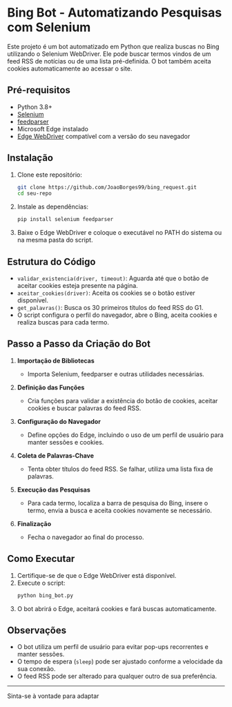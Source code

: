 # Bing Bot - Automatizando Pesquisas com Selenium

Este projeto é um bot automatizado em Python que realiza buscas no Bing utilizando o Selenium WebDriver. Ele pode buscar termos vindos de um feed RSS de notícias ou de uma lista pré-definida. O bot também aceita cookies automaticamente ao acessar o site.

## Pré-requisitos

- Python 3.8+
- [Selenium](https://pypi.org/project/selenium/)
- [feedparser](https://pypi.org/project/feedparser/)
- Microsoft Edge instalado
- [Edge WebDriver](https://developer.microsoft.com/en-us/microsoft-edge/tools/webdriver/) compatível com a versão do seu navegador

## Instalação

1. Clone este repositório:
   ```sh
   git clone https://github.com/JoaoBorges99/bing_request.git
   cd seu-repo
   ```

2. Instale as dependências:
   ```sh
   pip install selenium feedparser
   ```

3. Baixe o Edge WebDriver e coloque o executável no PATH do sistema ou na mesma pasta do script.

## Estrutura do Código

- `validar_existencia(driver, timeout)`: Aguarda até que o botão de aceitar cookies esteja presente na página.
- `aceitar_cookies(driver)`: Aceita os cookies se o botão estiver disponível.
- `get_palavras()`: Busca os 30 primeiros títulos do feed RSS do G1.
- O script configura o perfil do navegador, abre o Bing, aceita cookies e realiza buscas para cada termo.

## Passo a Passo da Criação do Bot

1. **Importação de Bibliotecas**
   - Importa Selenium, feedparser e outras utilidades necessárias.

2. **Definição das Funções**
   - Cria funções para validar a existência do botão de cookies, aceitar cookies e buscar palavras do feed RSS.

3. **Configuração do Navegador**
   - Define opções do Edge, incluindo o uso de um perfil de usuário para manter sessões e cookies.

4. **Coleta de Palavras-Chave**
   - Tenta obter títulos do feed RSS. Se falhar, utiliza uma lista fixa de palavras.

5. **Execução das Pesquisas**
   - Para cada termo, localiza a barra de pesquisa do Bing, insere o termo, envia a busca e aceita cookies novamente se necessário.

6. **Finalização**
   - Fecha o navegador ao final do processo.

## Como Executar

1. Certifique-se de que o Edge WebDriver está disponível.
2. Execute o script:
   ```sh
   python bing_bot.py
   ```
3. O bot abrirá o Edge, aceitará cookies e fará buscas automaticamente.

## Observações

- O bot utiliza um perfil de usuário para evitar pop-ups recorrentes e manter sessões.
- O tempo de espera (`sleep`) pode ser ajustado conforme a velocidade da sua conexão.
- O feed RSS pode ser alterado para qualquer outro de sua preferência.

---

Sinta-se à vontade para adaptar